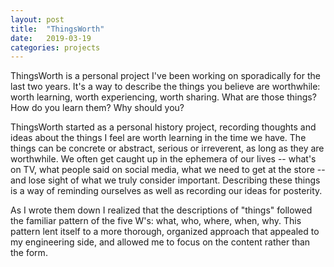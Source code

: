 ```yaml
---
layout: post
title:  "ThingsWorth"
date:   2019-03-19
categories: projects
---
```


ThingsWorth is a personal project I've been working on sporadically for the last two years.  It's a way to describe the things you believe are worthwhile: worth learning, worth experiencing, worth sharing. What are those things? How do you learn them? Why should you?

ThingsWorth started as a personal history project, recording thoughts and ideas about the things I feel are worth learning in the time we have. The things can be concrete or abstract, serious or irreverent, as long as they are worthwhile. We often get caught up in the ephemera of our lives -- what's on TV, what people said on social media, what we need to get at the store -- and lose sight of what we truly consider important. Describing these things is a way of reminding ourselves as well as recording our ideas for posterity.

As I wrote them down I realized that the descriptions of "things" followed the familiar pattern of the five W's: what, who, where, when, why. This pattern lent itself to a more thorough, organized approach that appealed to my engineering side, and allowed me to focus on the content rather than the form.

<!-- Since I am a software engineer by trade, implementing the form as a web application was a logical next step. It simplified the process and allowed me to share the things I'd described with other people. Eventually the application was developed enough that others could use it as well. The focus is still on describing the things that are important to you personally, but there are also opportunities to learn about things that are important to other people. -->